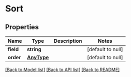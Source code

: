 # Sort

## Properties
Name | Type | Description | Notes
------------ | ------------- | ------------- | -------------
**field** | **string** |  | [default to null]
**order** | [**AnyType**](.md) |  | [default to null]

[[Back to Model list]](../README.md#documentation-for-models) [[Back to API list]](../README.md#documentation-for-api-endpoints) [[Back to README]](../README.md)



